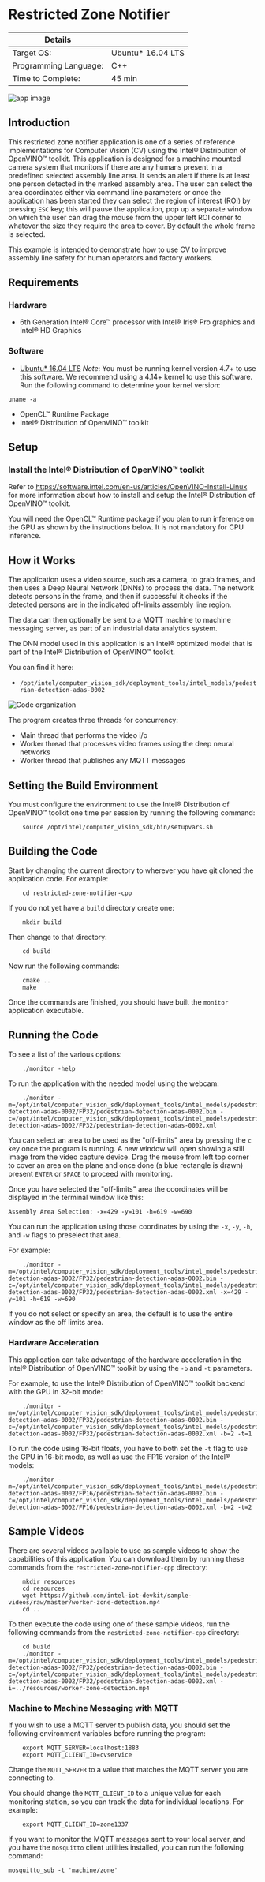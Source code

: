 # Restricted Zone Notifier

| Details            |              |
|-----------------------|---------------|
| Target OS:            |  Ubuntu\* 16.04 LTS   |
| Programming Language: |  C++ |
| Time to Complete:    |  45 min     |

![app image](./images/restricted-zone-notifier.png)

## Introduction

This restricted zone notifier application is one of a series of reference implementations for Computer Vision (CV) using the Intel® Distribution of OpenVINO™ toolkit. This application is designed for a machine mounted camera system that monitors if there are any humans present in a predefined selected assembly line area. It sends an alert if there is at least one person detected in the marked assembly area. The user can select the area coordinates either via command line parameters or once the application has been started they can select the region of interest (ROI) by pressing `ESC` key; this will pause the application, pop up a separate window on which the user can drag the mouse from the upper left ROI corner to whatever the size they require the area to cover. By default the whole frame is selected.

This example is intended to demonstrate how to use CV to improve assembly line safety for human operators and factory workers.

## Requirements

### Hardware
* 6th Generation Intel® Core™ processor with Intel® Iris® Pro graphics and Intel® HD Graphics

### Software
* [Ubuntu\* 16.04 LTS](http://releases.ubuntu.com/16.04/)
*Note*: You must be running kernel version 4.7+ to use this software. We recommend using a 4.14+ kernel to use this software. Run the following command to determine your kernel version:
```
uname -a
```
* OpenCL™ Runtime Package
* Intel® Distribution of OpenVINO™ toolkit

## Setup

### Install the Intel® Distribution of OpenVINO™ toolkit
Refer to https://software.intel.com/en-us/articles/OpenVINO-Install-Linux for more information about how to install and setup the Intel® Distribution of OpenVINO™ toolkit.

You will need the OpenCL™ Runtime package if you plan to run inference on the GPU as shown by the
instructions below. It is not mandatory for CPU inference.

## How it Works

The application uses a video source, such as a camera, to grab frames, and then uses a Deep Neural Network (DNNs) to process the data. The network detects persons in the frame, and then if successful it checks if the detected persons are in the indicated off-limits assembly line region.

The data can then optionally be sent to a MQTT machine to machine messaging server, as part of an industrial data analytics system.

The DNN model used in this application is an Intel® optimized model that is part of the Intel® Distribution of OpenVINO™ toolkit.

You can find it here:

- `/opt/intel/computer_vision_sdk/deployment_tools/intel_models/pedestrian-detection-adas-0002`

![Code organization](./images/arch3.png)

The program creates three threads for concurrency:

- Main thread that performs the video i/o
- Worker thread that processes video frames using the deep neural networks
- Worker thread that publishes any MQTT messages

## Setting the Build Environment

You must configure the environment to use the Intel® Distribution of OpenVINO™ toolkit one time per session by running the following command:
```
    source /opt/intel/computer_vision_sdk/bin/setupvars.sh
```

## Building the Code

Start by changing the current directory to wherever you have git cloned the application code. For example:
```
    cd restricted-zone-notifier-cpp
```

If you do not yet have a `build` directory create one:
```
    mkdir build
```

Then change to that directory:
```
    cd build
```

Now run the following commands:
```
    cmake ..
    make
```

Once the commands are finished, you should have built the `monitor` application executable.

## Running the Code

To see a list of the various options:
```
    ./monitor -help
```

To run the application with the needed model using the webcam:
```
    ./monitor -m=/opt/intel/computer_vision_sdk/deployment_tools/intel_models/pedestrian-detection-adas-0002/FP32/pedestrian-detection-adas-0002.bin -c=/opt/intel/computer_vision_sdk/deployment_tools/intel_models/pedestrian-detection-adas-0002/FP32/pedestrian-detection-adas-0002.xml
```

You can select an area to be used as the "off-limits" area by pressing the `c` key once the program is running. A new window will open showing a still image from the video capture device. Drag the mouse from left top corner to cover an area on the plane and once done (a blue rectangle is drawn) present `ENTER` or `SPACE` to proceed with monitoring.

Once you have selected the "off-limits" area the coordinates will be displayed in the terminal window like this:
```
Assembly Area Selection: -x=429 -y=101 -h=619 -w=690
```

You can run the application using those coordinates by using the `-x`, `-y`, `-h`, and `-w` flags to preselect that area.

For example:
```
    ./monitor -m=/opt/intel/computer_vision_sdk/deployment_tools/intel_models/pedestrian-detection-adas-0002/FP32/pedestrian-detection-adas-0002.bin -c=/opt/intel/computer_vision_sdk/deployment_tools/intel_models/pedestrian-detection-adas-0002/FP32/pedestrian-detection-adas-0002.xml -x=429 -y=101 -h=619 -w=690
```

If you do not select or specify an area, the default is to use the entire window as the off limits area.

### Hardware Acceleration

This application can take advantage of the hardware acceleration in the Intel® Distribution of OpenVINO™ toolkit by using the `-b` and `-t` parameters.

For example, to use the Intel® Distribution of OpenVINO™ toolkit backend with the GPU in 32-bit mode:
```
    ./monitor -m=/opt/intel/computer_vision_sdk/deployment_tools/intel_models/pedestrian-detection-adas-0002/FP32/pedestrian-detection-adas-0002.bin -c=/opt/intel/computer_vision_sdk/deployment_tools/intel_models/pedestrian-detection-adas-0002/FP32/pedestrian-detection-adas-0002.xml -b=2 -t=1
```

To run the code using 16-bit floats, you have to both set the `-t` flag to use the GPU in 16-bit mode, as well as use the FP16 version of the Intel® models:
```
    ./monitor -m=/opt/intel/computer_vision_sdk/deployment_tools/intel_models/pedestrian-detection-adas-0002/FP16/pedestrian-detection-adas-0002.bin -c=/opt/intel/computer_vision_sdk/deployment_tools/intel_models/pedestrian-detection-adas-0002/FP16/pedestrian-detection-adas-0002.xml -b=2 -t=2
```

## Sample Videos

There are several videos available to use as sample videos to show the capabilities of this application. You can download them by running these commands from the `restricted-zone-notifier-cpp` directory:
```
    mkdir resources
    cd resources
    wget https://github.com/intel-iot-devkit/sample-videos/raw/master/worker-zone-detection.mp4
    cd ..
```

To then execute the code using one of these sample videos, run the following commands from the `restricted-zone-notifier-cpp` directory:
```
    cd build
    ./monitor -m=/opt/intel/computer_vision_sdk/deployment_tools/intel_models/pedestrian-detection-adas-0002/FP32/pedestrian-detection-adas-0002.bin -c=/opt/intel/computer_vision_sdk/deployment_tools/intel_models/pedestrian-detection-adas-0002/FP32/pedestrian-detection-adas-0002.xml -i=../resources/worker-zone-detection.mp4
```

### Machine to Machine Messaging with MQTT

If you wish to use a MQTT server to publish data, you should set the following environment variables before running the program:
```
    export MQTT_SERVER=localhost:1883
    export MQTT_CLIENT_ID=cvservice
```

Change the `MQTT_SERVER` to a value that matches the MQTT server you are connecting to.

You should change the `MQTT_CLIENT_ID` to a unique value for each monitoring station, so you can track the data for individual locations. For example:
```
    export MQTT_CLIENT_ID=zone1337
```

If you want to monitor the MQTT messages sent to your local server, and you have the `mosquitto` client utilities installed, you can run the following command:
```
mosquitto_sub -t 'machine/zone'
```
